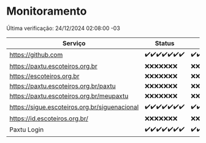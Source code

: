 # Monitoramento

Última verificação: 24/12/2024 02:08:00 -03

|Serviço|Status|Últimas 24h|
|---|---|---|
|https://github.com|<span title="2024-12-17: OK=23">✔️</span><span title="2024-12-18: OK=23">✔️</span><span title="2024-12-19: OK=23">✔️</span><span title="2024-12-20: OK=23">✔️</span><span title="2024-12-21: OK=23">✔️</span><span title="2024-12-22: OK=23">✔️</span><span title="2024-12-23: OK=4">✔️</span>|<span title="23/12/2024 02:08:00 -03 : 200">✔️</span><span title="23/12/2024 03:12:00 -03 : 200">✔️</span><span title="23/12/2024 04:08:00 -03 : 200">✔️</span><span title="23/12/2024 05:12:00 -03 : 200">✔️</span><span title="23/12/2024 06:09:00 -03 : 200">✔️</span><span title="23/12/2024 07:09:00 -03 : 200">✔️</span><span title="23/12/2024 08:07:00 -03 : 200">✔️</span><span title="23/12/2024 09:15:00 -03 : 200">✔️</span><span title="23/12/2024 10:15:00 -03 : 200">✔️</span><span title="23/12/2024 11:07:00 -03 : 200">✔️</span><span title="23/12/2024 12:08:00 -03 : 200">✔️</span><span title="23/12/2024 13:09:00 -03 : 200">✔️</span><span title="23/12/2024 14:07:00 -03 : 200">✔️</span><span title="23/12/2024 15:11:00 -03 : 200">✔️</span><span title="23/12/2024 16:06:00 -03 : 200">✔️</span><span title="23/12/2024 17:09:00 -03 : 200">✔️</span><span title="23/12/2024 18:07:00 -03 : 200">✔️</span><span title="23/12/2024 19:07:00 -03 : 200">✔️</span><span title="23/12/2024 20:07:00 -03 : 200">✔️</span><span title="23/12/2024 21:40:00 -03 : 200">✔️</span><span title="23/12/2024 23:10:00 -03 : 200">✔️</span><span title="24/12/2024 00:14:00 -03 : 200">✔️</span><span title="24/12/2024 01:10:00 -03 : 200">✔️</span><span title="24/12/2024 02:08:00 -03 : 200">✔️</span>|
|https://paxtu.escoteiros.org.br|<span title="2024-12-17: Falhas=23">❌</span><span title="2024-12-18: Falhas=23">❌</span><span title="2024-12-19: Falhas=23">❌</span><span title="2024-12-20: Falhas=23">❌</span><span title="2024-12-21: Falhas=23">❌</span><span title="2024-12-22: Falhas=23">❌</span><span title="2024-12-23: Falhas=4">❌</span>|<span title="23/12/2024 02:08:00 -03 : 403">❌</span><span title="23/12/2024 03:12:00 -03 : 403">❌</span><span title="23/12/2024 04:08:00 -03 : 403">❌</span><span title="23/12/2024 05:12:00 -03 : 403">❌</span><span title="23/12/2024 06:09:00 -03 : 403">❌</span><span title="23/12/2024 07:09:00 -03 : 403">❌</span><span title="23/12/2024 08:07:00 -03 : 403">❌</span><span title="23/12/2024 09:15:00 -03 : 403">❌</span><span title="23/12/2024 10:15:00 -03 : 403">❌</span><span title="23/12/2024 11:07:00 -03 : 403">❌</span><span title="23/12/2024 12:08:00 -03 : 0">❌</span><span title="23/12/2024 13:09:00 -03 : 403">❌</span><span title="23/12/2024 14:07:00 -03 : 403">❌</span><span title="23/12/2024 15:11:00 -03 : 403">❌</span><span title="23/12/2024 16:06:00 -03 : 403">❌</span><span title="23/12/2024 17:09:00 -03 : 403">❌</span><span title="23/12/2024 18:07:00 -03 : 403">❌</span><span title="23/12/2024 19:07:00 -03 : 403">❌</span><span title="23/12/2024 20:07:00 -03 : 403">❌</span><span title="23/12/2024 21:40:00 -03 : 403">❌</span><span title="23/12/2024 23:10:00 -03 : 403">❌</span><span title="24/12/2024 00:14:00 -03 : 403">❌</span><span title="24/12/2024 01:10:00 -03 : 403">❌</span><span title="24/12/2024 02:08:00 -03 : 403">❌</span>|
|https://escoteiros.org.br|<span title="2024-12-17: Falhas=23">❌</span><span title="2024-12-18: Falhas=23">❌</span><span title="2024-12-19: Falhas=23">❌</span><span title="2024-12-20: Falhas=23">❌</span><span title="2024-12-21: Falhas=23">❌</span><span title="2024-12-22: Falhas=23">❌</span><span title="2024-12-23: Falhas=4">❌</span>|<span title="23/12/2024 02:08:00 -03 : 403">❌</span><span title="23/12/2024 03:12:00 -03 : 403">❌</span><span title="23/12/2024 04:08:00 -03 : 403">❌</span><span title="23/12/2024 05:12:00 -03 : 403">❌</span><span title="23/12/2024 06:09:00 -03 : 403">❌</span><span title="23/12/2024 07:09:00 -03 : 403">❌</span><span title="23/12/2024 08:07:00 -03 : 403">❌</span><span title="23/12/2024 09:15:00 -03 : 403">❌</span><span title="23/12/2024 10:15:00 -03 : 403">❌</span><span title="23/12/2024 11:07:00 -03 : 403">❌</span><span title="23/12/2024 12:08:00 -03 : 0">❌</span><span title="23/12/2024 13:09:00 -03 : 403">❌</span><span title="23/12/2024 14:07:00 -03 : 403">❌</span><span title="23/12/2024 15:11:00 -03 : 403">❌</span><span title="23/12/2024 16:06:00 -03 : 403">❌</span><span title="23/12/2024 17:09:00 -03 : 403">❌</span><span title="23/12/2024 18:07:00 -03 : 403">❌</span><span title="23/12/2024 19:07:00 -03 : 403">❌</span><span title="23/12/2024 20:07:00 -03 : 403">❌</span><span title="23/12/2024 21:40:00 -03 : 403">❌</span><span title="23/12/2024 23:10:00 -03 : 403">❌</span><span title="24/12/2024 00:14:00 -03 : 403">❌</span><span title="24/12/2024 01:10:00 -03 : 403">❌</span><span title="24/12/2024 02:08:00 -03 : 403">❌</span>|
|https://paxtu.escoteiros.org.br/paxtu|<span title="2024-12-17: Falhas=23">❌</span><span title="2024-12-18: Falhas=23">❌</span><span title="2024-12-19: Falhas=23">❌</span><span title="2024-12-20: Falhas=23">❌</span><span title="2024-12-21: Falhas=23">❌</span><span title="2024-12-22: Falhas=23">❌</span><span title="2024-12-23: Falhas=4">❌</span>|<span title="23/12/2024 02:08:00 -03 : 403">❌</span><span title="23/12/2024 03:12:00 -03 : 403">❌</span><span title="23/12/2024 04:08:00 -03 : 403">❌</span><span title="23/12/2024 05:12:00 -03 : 403">❌</span><span title="23/12/2024 06:09:00 -03 : 403">❌</span><span title="23/12/2024 07:09:00 -03 : 403">❌</span><span title="23/12/2024 08:07:00 -03 : 403">❌</span><span title="23/12/2024 09:15:00 -03 : 403">❌</span><span title="23/12/2024 10:15:00 -03 : 403">❌</span><span title="23/12/2024 11:07:00 -03 : 403">❌</span><span title="23/12/2024 12:08:00 -03 : 0">❌</span><span title="23/12/2024 13:09:00 -03 : 403">❌</span><span title="23/12/2024 14:07:00 -03 : 403">❌</span><span title="23/12/2024 15:11:00 -03 : 403">❌</span><span title="23/12/2024 16:06:00 -03 : 403">❌</span><span title="23/12/2024 17:09:00 -03 : 403">❌</span><span title="23/12/2024 18:07:00 -03 : 403">❌</span><span title="23/12/2024 19:07:00 -03 : 403">❌</span><span title="23/12/2024 20:07:00 -03 : 403">❌</span><span title="23/12/2024 21:40:00 -03 : 403">❌</span><span title="23/12/2024 23:10:00 -03 : 403">❌</span><span title="24/12/2024 00:14:00 -03 : 403">❌</span><span title="24/12/2024 01:10:00 -03 : 403">❌</span><span title="24/12/2024 02:08:00 -03 : 403">❌</span>|
|https://paxtu.escoteiros.org.br/meupaxtu|<span title="2024-12-17: Falhas=23">❌</span><span title="2024-12-18: Falhas=23">❌</span><span title="2024-12-19: Falhas=23">❌</span><span title="2024-12-20: Falhas=23">❌</span><span title="2024-12-21: Falhas=23">❌</span><span title="2024-12-22: Falhas=23">❌</span><span title="2024-12-23: Falhas=4">❌</span>|<span title="23/12/2024 02:08:00 -03 : 403">❌</span><span title="23/12/2024 03:12:00 -03 : 403">❌</span><span title="23/12/2024 04:08:00 -03 : 403">❌</span><span title="23/12/2024 05:12:00 -03 : 403">❌</span><span title="23/12/2024 06:09:00 -03 : 403">❌</span><span title="23/12/2024 07:09:00 -03 : 403">❌</span><span title="23/12/2024 08:07:00 -03 : 403">❌</span><span title="23/12/2024 09:15:00 -03 : 403">❌</span><span title="23/12/2024 10:15:00 -03 : 403">❌</span><span title="23/12/2024 11:07:00 -03 : 403">❌</span><span title="23/12/2024 12:08:00 -03 : 0">❌</span><span title="23/12/2024 13:09:00 -03 : 403">❌</span><span title="23/12/2024 14:07:00 -03 : 403">❌</span><span title="23/12/2024 15:11:00 -03 : 403">❌</span><span title="23/12/2024 16:06:00 -03 : 403">❌</span><span title="23/12/2024 17:09:00 -03 : 403">❌</span><span title="23/12/2024 18:07:00 -03 : 403">❌</span><span title="23/12/2024 19:07:00 -03 : 403">❌</span><span title="23/12/2024 20:07:00 -03 : 403">❌</span><span title="23/12/2024 21:40:00 -03 : 403">❌</span><span title="23/12/2024 23:10:00 -03 : 403">❌</span><span title="24/12/2024 00:14:00 -03 : 403">❌</span><span title="24/12/2024 01:10:00 -03 : 403">❌</span><span title="24/12/2024 02:08:00 -03 : 403">❌</span>|
|https://sigue.escoteiros.org.br/siguenacional|<span title="2024-12-17: OK=23">✔️</span><span title="2024-12-18: OK=23">✔️</span><span title="2024-12-19: OK=23">✔️</span><span title="2024-12-20: OK=23">✔️</span><span title="2024-12-21: OK=23">✔️</span><span title="2024-12-22: OK=23">✔️</span><span title="2024-12-23: OK=4">✔️</span>|<span title="23/12/2024 02:08:00 -03 : 200">✔️</span><span title="23/12/2024 03:12:00 -03 : 200">✔️</span><span title="23/12/2024 04:08:00 -03 : 200">✔️</span><span title="23/12/2024 05:12:00 -03 : 200">✔️</span><span title="23/12/2024 06:09:00 -03 : 200">✔️</span><span title="23/12/2024 07:09:00 -03 : 200">✔️</span><span title="23/12/2024 08:07:00 -03 : 200">✔️</span><span title="23/12/2024 09:15:00 -03 : 200">✔️</span><span title="23/12/2024 10:16:00 -03 : 200">✔️</span><span title="23/12/2024 11:07:00 -03 : 200">✔️</span><span title="23/12/2024 12:08:00 -03 : 0">❌</span><span title="23/12/2024 13:09:00 -03 : 200">✔️</span><span title="23/12/2024 14:07:00 -03 : 200">✔️</span><span title="23/12/2024 15:11:00 -03 : 200">✔️</span><span title="23/12/2024 16:06:00 -03 : 200">✔️</span><span title="23/12/2024 17:09:00 -03 : 200">✔️</span><span title="23/12/2024 18:07:00 -03 : 200">✔️</span><span title="23/12/2024 19:07:00 -03 : 200">✔️</span><span title="23/12/2024 20:07:00 -03 : 200">✔️</span><span title="23/12/2024 21:40:00 -03 : 200">✔️</span><span title="23/12/2024 23:10:00 -03 : 200">✔️</span><span title="24/12/2024 00:14:00 -03 : 200">✔️</span><span title="24/12/2024 01:10:00 -03 : 200">✔️</span><span title="24/12/2024 02:08:00 -03 : 200">✔️</span>|
|https://id.escoteiros.org.br/|<span title="2024-12-17: Falhas=23">❌</span><span title="2024-12-18: Falhas=23">❌</span><span title="2024-12-19: Falhas=23">❌</span><span title="2024-12-20: Falhas=23">❌</span><span title="2024-12-21: Falhas=23">❌</span><span title="2024-12-22: Falhas=23">❌</span><span title="2024-12-23: Falhas=4">❌</span>|<span title="23/12/2024 02:08:00 -03 : 403">❌</span><span title="23/12/2024 03:12:00 -03 : 403">❌</span><span title="23/12/2024 04:08:00 -03 : 403">❌</span><span title="23/12/2024 05:12:00 -03 : 403">❌</span><span title="23/12/2024 06:09:00 -03 : 403">❌</span><span title="23/12/2024 07:09:00 -03 : 403">❌</span><span title="23/12/2024 08:07:00 -03 : 403">❌</span><span title="23/12/2024 09:15:00 -03 : 403">❌</span><span title="23/12/2024 10:16:00 -03 : 403">❌</span><span title="23/12/2024 11:07:00 -03 : 403">❌</span><span title="23/12/2024 12:08:00 -03 : 0">❌</span><span title="23/12/2024 13:09:00 -03 : 403">❌</span><span title="23/12/2024 14:07:00 -03 : 403">❌</span><span title="23/12/2024 15:11:00 -03 : 403">❌</span><span title="23/12/2024 16:06:00 -03 : 403">❌</span><span title="23/12/2024 17:09:00 -03 : 403">❌</span><span title="23/12/2024 18:07:00 -03 : 403">❌</span><span title="23/12/2024 19:07:00 -03 : 403">❌</span><span title="23/12/2024 20:07:00 -03 : 403">❌</span><span title="23/12/2024 21:40:00 -03 : 403">❌</span><span title="23/12/2024 23:10:00 -03 : 403">❌</span><span title="24/12/2024 00:14:00 -03 : 403">❌</span><span title="24/12/2024 01:10:00 -03 : 403">❌</span><span title="24/12/2024 02:08:00 -03 : 403">❌</span>|
|Paxtu Login|<span title="2024-12-17: OK=23">✔️</span><span title="2024-12-18: OK=23">✔️</span><span title="2024-12-19: OK=23">✔️</span><span title="2024-12-20: OK=23">✔️</span><span title="2024-12-21: OK=23">✔️</span><span title="2024-12-22: OK=23">✔️</span><span title="2024-12-23: OK=4">✔️</span>|<span title="23/12/2024 02:08:00 -03 : 200">✔️</span><span title="23/12/2024 03:12:00 -03 : 200">✔️</span><span title="23/12/2024 04:08:00 -03 : 200">✔️</span><span title="23/12/2024 05:12:00 -03 : 200">✔️</span><span title="23/12/2024 06:09:00 -03 : 200">✔️</span><span title="23/12/2024 07:09:00 -03 : 200">✔️</span><span title="23/12/2024 08:07:00 -03 : 200">✔️</span><span title="23/12/2024 09:15:00 -03 : 200">✔️</span><span title="23/12/2024 10:16:00 -03 : 200">✔️</span><span title="23/12/2024 11:07:00 -03 : 200">✔️</span><span title="23/12/2024 12:08:00 -03 : 500">❌</span><span title="23/12/2024 13:09:00 -03 : 200">✔️</span><span title="23/12/2024 14:07:00 -03 : 200">✔️</span><span title="23/12/2024 15:11:00 -03 : 200">✔️</span><span title="23/12/2024 16:06:00 -03 : 200">✔️</span><span title="23/12/2024 17:09:00 -03 : 200">✔️</span><span title="23/12/2024 18:07:00 -03 : 200">✔️</span><span title="23/12/2024 19:07:00 -03 : 200">✔️</span><span title="23/12/2024 20:07:00 -03 : 200">✔️</span><span title="23/12/2024 21:40:00 -03 : 200">✔️</span><span title="23/12/2024 23:10:00 -03 : 200">✔️</span><span title="24/12/2024 00:14:00 -03 : 200">✔️</span><span title="24/12/2024 01:10:00 -03 : 200">✔️</span><span title="24/12/2024 02:08:00 -03 : 200">✔️</span>|
